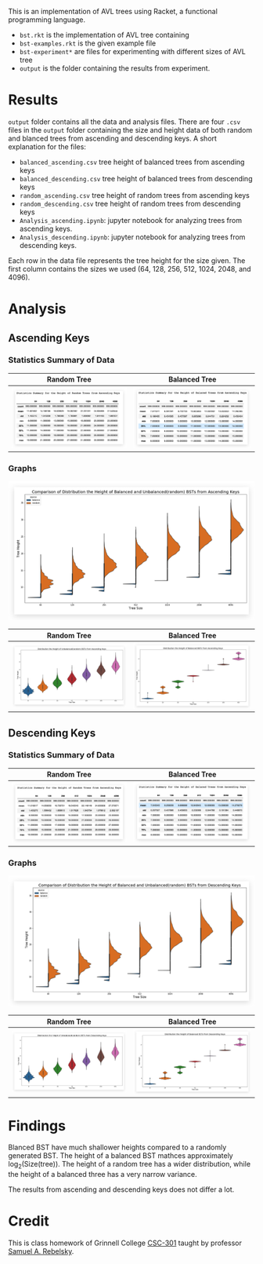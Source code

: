 This is an implementation of AVL trees using Racket, a functional programming language. 

- `bst.rkt` is the implementation of AVL tree containing 
- `bst-examples.rkt` is the given example file 
- `bst-experiment*` are files for experimenting with different sizes of AVL tree 
- `output` is the folder containing the results from experiment. 

# Results

`output` folder contains all the data and analysis files. There are four `.csv` files in the `output` folder containing the size and height data of both random and blanced trees from ascending and descending keys. A short explanation for the files:

- `balanced_ascending.csv` tree height of balanced trees from ascending keys 
- `balanced_descending.csv`  tree height of balanced trees from descending keys 
- `random_ascending.csv`  tree height of random trees from ascending keys 
- `random_descending.csv` tree height of random trees from descending keys 
- `Analysis_ascending.ipynb`: jupyter notebook for analyzing trees from ascending keys. 
- `Analysis_descending.ipynb`: jupyter notebook for analyzing trees from descending keys. 

Each row in the data file represents the tree height for the size given. The first column contains the sizes we used (64, 128, 256, 512, 1024, 2048, and 4096). 

# Analysis
## Ascending Keys 

### Statistics Summary of Data

| Random Tree                                                  | Balanced Tree                                                |
| ------------------------------------------------------------ | ------------------------------------------------------------ |
| ![image-20211005194941353](Assignment5_Analysis.assets/image-20211005194941353.png) | ![image-20211005194930236](Assignment5_Analysis.assets/image-20211005194930236.png) |

### Graphs

![image-20211005195000143](Assignment5_Analysis.assets/image-20211005195000143.png)

| Random Tree                                                  | Balanced Tree                                                |
| ------------------------------------------------------------ | ------------------------------------------------------------ |
| ![image-20211005195014210](Assignment5_Analysis.assets/image-20211005195014210.png) | ![image-20211005195027207](Assignment5_Analysis.assets/image-20211005195027207.png) |


## Descending Keys

### Statistics Summary of Data

| Random Tree                                                  | Balanced Tree                                                |
| ------------------------------------------------------------ | ------------------------------------------------------------ |
| ![image-20211005194522967](Assignment5_Analysis.assets/image-20211005194522967.png) | <img src="Assignment5_Analysis.assets/image-20211005194435476.png" alt="image-20211005194435476"  /> |

### Graphs

![image-20211005194635624](Assignment5_Analysis.assets/image-20211005194635624.png)

| Random Tree                                                  | Balanced Tree                                                |
| ------------------------------------------------------------ | ------------------------------------------------------------ |
| ![image-20211005194706643](Assignment5_Analysis.assets/image-20211005194706643.png) | ![image-20211005194722869](Assignment5_Analysis.assets/image-20211005194722869.png) |

# Findings

Blanced BST have much shallower heights compared to a randomly generated BST. The height of a balanced BST mathces approximately $\log_2(\text{Size(tree)})$. The height of a random tree has a wider distribution, while the height of a balanced three has a very narrow variance. 

The results from ascending and descending keys does not differ a lot. 

# Credit

This is class homework of Grinnell College [CSC-301](https://rebelsky.cs.grinnell.edu/Courses/CSC301/2021Fa/syllabus/) taught by professor [Samuel A. Rebelsky](https://www.grinnell.edu/user/rebelsky). 











